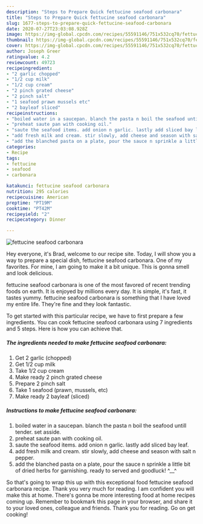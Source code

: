```yaml
---
description: "Steps to Prepare Quick fettucine seafood carbonara"
title: "Steps to Prepare Quick fettucine seafood carbonara"
slug: 1677-steps-to-prepare-quick-fettucine-seafood-carbonara
date: 2020-07-27T23:03:08.928Z
image: https://img-global.cpcdn.com/recipes/55591146/751x532cq70/fettucine-seafood-carbonara-recipe-main-photo.jpg
thumbnail: https://img-global.cpcdn.com/recipes/55591146/751x532cq70/fettucine-seafood-carbonara-recipe-main-photo.jpg
cover: https://img-global.cpcdn.com/recipes/55591146/751x532cq70/fettucine-seafood-carbonara-recipe-main-photo.jpg
author: Joseph Greer
ratingvalue: 4.2
reviewcount: 49723
recipeingredient:
- "2 garlic chopped"
- "1/2 cup milk"
- "1/2 cup cream"
- "2 pinch grated cheese"
- "2 pinch salt"
- "1 seafood prawn mussels etc"
- "2 bayleaf sliced"
recipeinstructions:
- "boiled water in a saucepan. blanch the pasta n boil the seafood untill tender. set asside."
- "preheat saute pan with cooking oil."
- "saute the seafood items. add onion n garlic. lastly add sliced bay leaf."
- "add fresh milk and cream. stir slowly, add cheese and season with salt n pepper."
- "add the blanched pasta on a plate, pour the sauce n sprinkle a little bit of dried herbs for garnishing. ready to served and goodluck! ^__^"
categories:
- Recipe
tags:
- fettucine
- seafood
- carbonara

katakunci: fettucine seafood carbonara 
nutrition: 295 calories
recipecuisine: American
preptime: "PT19M"
cooktime: "PT42M"
recipeyield: "2"
recipecategory: Dinner

---
```



![fettucine seafood carbonara](https://img-global.cpcdn.com/recipes/55591146/751x532cq70/fettucine-seafood-carbonara-recipe-main-photo.jpg)

Hey everyone, it's Brad, welcome to our recipe site. Today, I will show you a way to prepare a special dish, fettucine seafood carbonara. One of my favorites. For mine, I am going to make it a bit unique. This is gonna smell and look delicious.

fettucine seafood carbonara is one of the most favored of recent trending foods on earth. It is enjoyed by millions every day. It is simple, it's fast, it tastes yummy. fettucine seafood carbonara is something that I have loved my entire life. They're fine and they look fantastic.




To get started with this particular recipe, we have to first prepare a few ingredients. You can cook fettucine seafood carbonara using 7 ingredients and 5 steps. Here is how you can achieve that.

<!--inarticleads1-->

##### The ingredients needed to make fettucine seafood carbonara:

1. Get 2 garlic (chopped)
1. Get 1/2 cup milk
1. Take 1/2 cup cream
1. Make ready 2 pinch grated cheese
1. Prepare 2 pinch salt
1. Take 1 seafood (prawn, mussels, etc)
1. Make ready 2 bayleaf (sliced)




<!--inarticleads2-->

##### Instructions to make fettucine seafood carbonara:

1. boiled water in a saucepan. blanch the pasta n boil the seafood untill tender. set asside.
1. preheat saute pan with cooking oil.
1. saute the seafood items. add onion n garlic. lastly add sliced bay leaf.
1. add fresh milk and cream. stir slowly, add cheese and season with salt n pepper.
1. add the blanched pasta on a plate, pour the sauce n sprinkle a little bit of dried herbs for garnishing. ready to served and goodluck! ^__^




So that's going to wrap this up with this exceptional food fettucine seafood carbonara recipe. Thank you very much for reading. I am confident you will make this at home. There's gonna be more interesting food at home recipes coming up. Remember to bookmark this page in your browser, and share it to your loved ones, colleague and friends. Thank you for reading. Go on get cooking!
